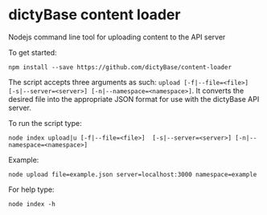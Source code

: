 # dictyBase content loader
Nodejs command line tool for uploading content to the API server

To get started:

```
npm install --save https://github.com/dictyBase/content-loader
```

The script accepts three arguments as such: `upload [-f|--file=<file>]  [-s|--server=<server>] [-n|--namespace=<namespace>]`. It converts the desired file into the appropriate JSON format for use with the dictyBase API server.

To run the script type:

```
node index upload|u [-f|--file=<file>]  [-s|--server=<server>] [-n|--namespace=<namespace>]
```

Example:

```
node upload file=example.json server=localhost:3000 namespace=example
```

For help type:

```
node index -h
```

